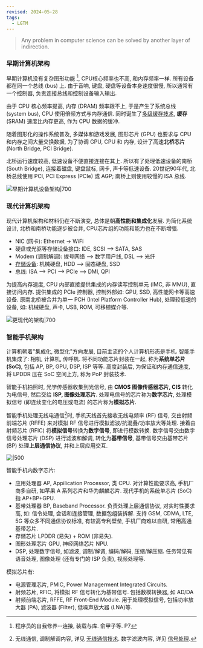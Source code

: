 ```yaml
---
revised: 2024-05-28
tags:
  - LGTM
---
```


> Any problem in computer science can be solved by another layer of indirection.

### 早期计算机架构

早期计算机没有复杂图形功能 [^1], CPU核心频率也不高, 和内存频率一样. 所有设备都在同一个总线 (bus) 上. 由于音响, 键盘, 硬盘等设备本身速度很慢, 所以通常有一个控制器, 负责连接总线和控制设备输入输出.

由于 CPU 核心频率提高, 内存 (DRAM) 频率跟不上, 于是产生了系统总线 (system bus), CPU 使用倍频方式与内存通信. 同时诞生了[多级缓存技术](计算机组成/高速缓存.md), **缓存** (SRAM) 速度比内存更高, 作为 CPU 数据的缓冲.

随着图形化的操作系统普及, 多媒体和游戏发展, 图形芯片 (GPU) 也要求与 CPU 和内存之间大量交换数据, 为了协调 GPU, CPU 和 内存, 设计了高速**北桥芯片** (North Bridge, PCI Bridge).

北桥运行速度较高, 低速设备不便直接连接在其上. 所以有了处理低速设备的南桥 (South Bridge), 连接着磁盘, 键盘鼠标, 网卡, 声卡等低速设备. 20世纪90年代, 北桥总线使用 PCI, PCI Express (PCIe) 或 AGP; 南桥上则使用较慢的 ISA 总线. 

![早期计算机设备架构|700](../../attach/早期电脑硬件架构.avif)

### 现代计算机架构

现代计算机架构和材料仍在不断演变, 总体是朝**高性能和集成化**发展. 为简化系统设计, 北桥和南桥功能逐步被合并, CPU芯片组的功能和能力也在不断增强. 

- NIC (网卡): Ethernet -> WiFi
- 硬盘或光驱等存储设备接口: IDE, SCSI --> SATA, SAS
- Modem (调制解调): 拨号网络 --> 数字用户线, DSL --> 光纤
- [存储设备](计算机组成/存储器.md): 机械硬盘, HDD --> 固态硬盘, SSD
- 总线: ISA --> PCI --> PCIe --> DMI, QPI

为提高内存速度, CPU 内部直接提供集成的内存读写控制单元 (IMC, 非 MMU), 直接访问内存. 提供集成的 PCIe 控制器, 控制外部如: GPU, SSD, 高性能网卡等高速设备. 原南北桥被合并为单一 PCH (Intel Platform Controller Hub), 处理较低速的设备, 如: 机械硬盘, 声卡, USB, ROM, 可移植媒介等.

![更现代的架构|700](../../attach/现代计算机集成化架构.avif)

[^1]: 程序员的自我修养--连接, 装载与库. 俞甲子等. P7

### 智能手机架构

计算机朝着"集成化, 微型化"方向发展, 目前主流的个人计算机形态是手机. 智能手机集成了: 相机, 计算机, 传呼机. 将不同功能芯片封装在一起, 称为**系统单芯片 (SoC)**, 包括 AP, BP, GPU, DSP, ISP 等等. 高度封装后, 为保证和内存通信速度, 将 LPDDR 压在 SoC 空间上方, 称为 PoP 封装技术.

智能手机拍照时, 光学传感器收集到光信号, 由 **CMOS 图像传感器芯片, CIS** 转化为电信号, 然后交给 **ISP, 图像处理芯片**. 处理电信号的芯片称为**数字芯片**, 处理模拟信号 (即连续变化的电压或电流) 的芯片称为**模拟芯片**.

智能手机处理无线电通信[^2]时, 手机天线首先接收无线电频率 (RF) 信号, 交由射频前端芯片 (RFFE) 来对模拟 RF 信号进行模拟滤波/抗混叠/功率放大等处理. 接着由射频芯片 (RFIC) 将**模拟信号**转换为**数字信号**, 即进行模数转换. 数字信号交由数字信号处理芯片 (DSP) 进行滤波和解调, 转化为**基带信号**, 基带信号交由基带芯片 (BP) 处理**上层通信协议**, 并和上层应用交互.

[^2]: 无线通信, 调制解调内容, 详见 [无线通信技术](../../Information/信号与通信/无线通信技术.md). 数字滤波内容, 详见 [信号处理](../../Information/信号与通信/信号.md).

![|500](../../attach/手机硬件架构.avif)

智能手机内数字芯片:
- 应用处理器 AP, Appilication Processor, 类 CPU. 对计算性能要求高, 手机厂商多自研, 如苹果 A 系列芯片和华为麒麟芯片. 现代手机的系统单芯片 (SoC) 指 AP+BP+GPU.
- 基带处理器 BP, Baseband Processor. 负责处理上层通信协议, 对实时性要求高, 如: 信令处理, 会话和连接管理, 数据包组装拆解. 支持 GSM, CDMA, LTE, 5G 等众多不同通信协议标准, 有较高专利壁垒, 手机厂商难以自研, 常用高通基带芯片. 
- 存储芯片 LPDDR (易失) + ROM (非易失). 
- 图形处理芯片 GPU, 神经网络芯片 NPU.
- DSP, 处理数字信号, 如滤波, 调制/解调, 编码/解码, 压缩/解压缩. 任务常见有语音处理, 图像处理 (还有专门的 ISP 负责), 视频处理等.

模拟芯片有:
- 电源管理芯片, PMIC, Power Managerment Integrated Circuits.
- 射频芯片, RFIC, 将模拟 RF 信号转化为基带信号. 包括数模转换器, 如 AD/DA
- 射频前端芯片, RFFE, RF Front-End Module. 用于处理模拟信号, 包括功率放大器 (PA), 滤波器 (Filter), 低噪声放大器 (LNA)等.

